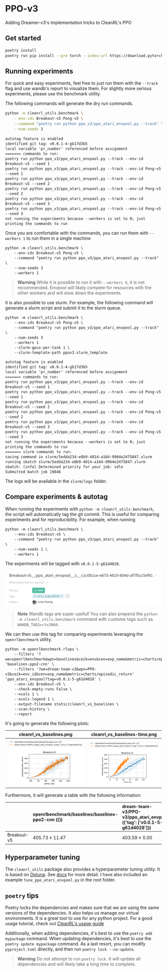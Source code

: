 # PPO-v3
Adding Dreamer-v3's implementation tricks to CleanRL's PPO

## Get started

```bash
poetry install
poetry run pip install --pre torch --index-url https://download.pytorch.org/whl/nightly/cu117
```


## Running experiments

For quick and easy experiments, feel free to just run them with the `--track` flag and use wandb's report to visualize them. For slightly more serious experiments, please use the benchmark utility.

The following commands will generate the dry run commands.
```bash
python -m cleanrl_utils.benchmark \
    --env-ids Breakout-v5 Pong-v5 \
    --command "poetry run python ppo_v3/ppo_atari_envpool.py --track" \
    --num-seeds 3
```
```
autotag feature is enabled
identified git tag: v0.0.1-4-gb17d3b5
local variable 'pr_number' referenced before assignment
======= commands to run:
poetry run python ppo_v3/ppo_atari_envpool.py --track --env-id Breakout-v5 --seed 1
poetry run python ppo_v3/ppo_atari_envpool.py --track --env-id Pong-v5 --seed 1
poetry run python ppo_v3/ppo_atari_envpool.py --track --env-id Breakout-v5 --seed 2
poetry run python ppo_v3/ppo_atari_envpool.py --track --env-id Pong-v5 --seed 2
poetry run python ppo_v3/ppo_atari_envpool.py --track --env-id Breakout-v5 --seed 3
poetry run python ppo_v3/ppo_atari_envpool.py --track --env-id Pong-v5 --seed 3
not running the experiments because --workers is set to 0; just printing the commands to run
```

Once you are comfortable with the commands, you can run them with `--workers 1` to run them in a single machine

```
python -m cleanrl_utils.benchmark \
    --env-ids Breakout-v5 Pong-v5 \
    --command "poetry run python ppo_v3/ppo_atari_envpool.py --track" \
    --num-seeds 3
    --workers 1
```

>**Warning** While it is possible to run it with `--workers 6`, it is not recommended. Envpool will likely compete for resources with the other workers and will slow down the experiments.

It is also possible to use slurm. For example, the following command will generate a slurm script and submit it to the slurm queue.

```
python -m cleanrl_utils.benchmark \
    --env-ids Breakout-v5 Pong-v5 \
    --command "poetry run python ppo_v3/ppo_atari_envpool.py --track" \
    --num-seeds 3
    --workers 1
    --slurm-gpus-per-task 1 \
    --slurm-template-path ppov3.slurm_template
```
```
autotag feature is enabled
identified git tag: v0.0.1-4-gb17d3b5
local variable 'pr_number' referenced before assignment
======= commands to run:
poetry run python ppo_v3/ppo_atari_envpool.py --track --env-id Breakout-v5 --seed 1
poetry run python ppo_v3/ppo_atari_envpool.py --track --env-id Pong-v5 --seed 1
poetry run python ppo_v3/ppo_atari_envpool.py --track --env-id Breakout-v5 --seed 2
poetry run python ppo_v3/ppo_atari_envpool.py --track --env-id Pong-v5 --seed 2
poetry run python ppo_v3/ppo_atari_envpool.py --track --env-id Breakout-v5 --seed 3
poetry run python ppo_v3/ppo_atari_envpool.py --track --env-id Pong-v5 --seed 3
not running the experiments because --workers is set to 0; just printing the commands to run
======= slurm commands to run:
saving command in slurm/5edda234-e8b9-4014-a164-9964e2475847.slurm
running sbatch slurm/5edda234-e8b9-4014-a164-9964e2475847.slurm
sbatch: [info] Determined priority for your job: idle
Submitted batch job 19846
```

The logs will be available in the `slurm/logs` folder.


## Compare experiments & autotag

When running the experiments with `python -m cleanrl_utils.benchmark`, the script will automatically tag the git commit. This is useful for comparing experiments and for reproducibility. For example, when running 

```
python -m cleanrl_utils.benchmark \
    --env-ids Breakout-v5 \
    --command "poetry run python ppo_v3/ppo_atari_envpool.py --track" \
    --num-seeds 1 \
    --workers 1
```

The experiments will be tagged with `v0.0.1-5-g61d4028`.

![](static/autotag.png)

> **Note** Wandb tags are super useful! You can also prepend the `python -m cleanrl_utils.benchmark` command with custome tags such as `WANDB_TAGS=rtx3060`. 


We can then use this tag for comparing experiments leveraging the `openrlbenchmark` utility.

```
python -m openrlbenchmark.rlops \
    --filters '?we=openrlbenchmark&wpn=baselines&ceik=env&cen=exp_name&metric=charts/episodic_return' 'baselines-ppo2-cnn' \
    --filters '?we=dream-team-v3&wpn=PPO-v3&ceik=env_id&cen=exp_name&metric=charts/episodic_return' 'ppo_atari_envpool?tag=v0.0.1-5-g61d4028' \
    --env-ids Breakout-v5 \
    --check-empty-runs False \
    --ncols 1 \
    --ncols-legend 1 \
    --output-filename static/cleanrl_vs_baselines \
    --scan-history \
    --report
```
It's going to generate the following plots:

| cleanrl_vs_baselines.png             |  cleanrl_vs_baselines-time.png |
:-------------------------:|:-------------------------:
![](static/cleanrl_vs_baselines.png)  |  ![](static/cleanrl_vs_baselines-time.png)


Furthermore, it will generate a table with the following information:

|             | openrlbenchmark/baselines/baselines-ppo2-cnn ({})   | dream-team-v3/PPO-v3/ppo_atari_envpool ({'tag': ['v0.0.1-5-g61d4028']})   |
|:------------|:----------------------------------------------------|:--------------------------------------------------------------------------|
| Breakout-v5 | 405.73 ± 11.47                                      | 403.59 ± 0.00                                                             |

## Hyperparameter tuning

The `cleanrl_utils` package also provides a hyperparameter tuning utility. It is based on [Optuna](https://optuna.org/). See [docs](https://docs.cleanrl.dev/advanced/hyperparameter-tuning/) for more detail. I have also included an example `tune_ppo_atari_envpool.py` in the root folder.


## `poetry` tips

Poetry locks the dependencies and makes sure that we are using the same versions of the dependencies. It also helps us manage our virtual environments. It is a great tool to use for any python project. For a good usage tutorial, check out [CleanRL's usage guide](https://docs.cleanrl.dev/get-started/basic-usage/)

Additionally, when adding dependencies, it's best to use the `poetry add mypackage` command. When updating dependencies, it's best to use the `poetry update mypackage` command. As a last resort, you can modify `pyproject.toml` directly, and then run `poetry lock --no-update`.

>**Warning** Do not attempt to run `poetry lock`. It will update all dependencies and will likely take a long time to complete.

